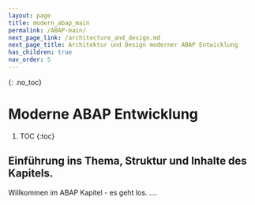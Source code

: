 ```yaml
---
layout: page
title: modern_abap_main
permalink: /ABAP-main/
next_page_link: /architecture_and_design.md
next_page_title: Architektur und Design moderner ABAP Entwicklung
has_children: true
nav_order: 5
---
```


{: .no_toc}
# Moderne ABAP Entwicklung

1. TOC
{:toc}

## Einführung ins Thema, Struktur und Inhalte des Kapitels.

Willkommen im ABAP Kapitel - es geht los. ....
